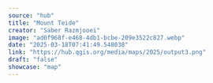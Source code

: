 ```yaml
---
source: "hub"
title: "Mount Teide"
creator: "Saber Razmjooei"
image: "ad0f968f-e468-4db1-bcbe-209e3522c827.webp"
date: "2025-03-18T07:41:49.548038"
link: "https://hub.qgis.org/media/maps/2025/output3.png"
draft: "false"
showcase: "map"
---
```

